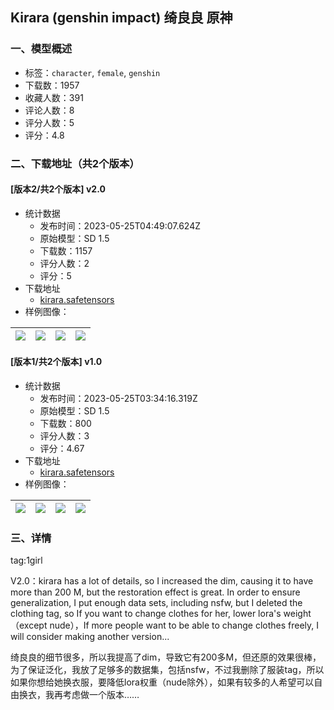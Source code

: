 ## Kirara (genshin impact) 绮良良 原神
### 一、模型概述

- 标签：`character`, `female`, `genshin`
- 下载数：1957
- 收藏人数：391
- 评论人数：8
- 评分人数：5
- 评分：4.8

### 二、下载地址（共2个版本）

#### [版本2/共2个版本] v2.0

- 统计数据
  - 发布时间：2023-05-25T04:49:07.624Z
  - 原始模型：SD 1.5
  - 下载数：1157
  - 评分人数：2
  - 评分：5
- 下载地址
  - [kirara.safetensors](https://civitai.com/api/download/models/80360)
- 样例图像：

| <img src="https://image.civitai.com/xG1nkqKTMzGDvpLrqFT7WA/c1a43e6f-88b1-4812-ab47-2a1f0ee5200c/width=450/902114.jpeg" /> | <img src="https://image.civitai.com/xG1nkqKTMzGDvpLrqFT7WA/4e625dee-ccd4-4a0b-a825-56eaf02fac3f/width=450/1194139.jpeg" /> | <img src="https://image.civitai.com/xG1nkqKTMzGDvpLrqFT7WA/1fcf49eb-10bb-41be-823c-33fd314d3645/width=450/902111.jpeg" /> | <img src="https://image.civitai.com/xG1nkqKTMzGDvpLrqFT7WA/7584ef25-758d-4026-8ce0-03a868fa39c9/width=450/902107.jpeg" /> |
| ---- | ---- | ---- | ---- |

#### [版本1/共2个版本] v1.0

- 统计数据
  - 发布时间：2023-05-25T03:34:16.319Z
  - 原始模型：SD 1.5
  - 下载数：800
  - 评分人数：3
  - 评分：4.67
- 下载地址
  - [kirara.safetensors](https://civitai.com/api/download/models/43227)
- 样例图像：

| <img src="https://image.civitai.com/xG1nkqKTMzGDvpLrqFT7WA/922e974f-4881-4611-8710-9b85398a1d00/width=450/474002.jpeg" /> | <img src="https://image.civitai.com/xG1nkqKTMzGDvpLrqFT7WA/f2a5fb8b-58ca-4b54-c574-9b4912bc3000/width=450/474039.jpeg" /> | <img src="https://image.civitai.com/xG1nkqKTMzGDvpLrqFT7WA/326628ef-caa0-40f2-c20e-3d4e322fed00/width=450/477127.jpeg" /> | <img src="https://image.civitai.com/xG1nkqKTMzGDvpLrqFT7WA/e0b18c08-f54c-4f02-98ed-aa9b5c8aa800/width=450/474003.jpeg" /> |
| ---- | ---- | ---- | ---- |


### 三、详情
<p>tag:1girl</p><p>V2.0：kirara has a lot of details, so I increased the dim, causing it to have more than 200 M, but the restoration effect is great. In order to ensure generalization, I put enough data sets, including nsfw, but I deleted the clothing tag, so If you want to change clothes for her, lower lora's weight（except nude），If more people want to be able to change clothes freely, I will consider making another version...</p><p>绮良良的细节很多，所以我提高了dim，导致它有200多M，但还原的效果很棒，为了保证泛化，我放了足够多的数据集，包括nsfw，不过我删除了服装tag，所以如果你想给她换衣服，要降低lora权重（nude除外），如果有较多的人希望可以自由换衣，我再考虑做一个版本……</p>